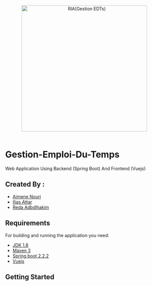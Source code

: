 <p align="center">
  <br>
  <img width="400" src="C:\Users\ilias\OneDrive\Bureau/58175966.png" alt="RIA(Gestion EDTs)">
  <br>
  <br>
</p>

# Gestion-Emploi-Du-Temps
Web Application Using Backend (Spring Boot) And Frontend (Vuejs)

## Created By :
  <ul>
  <li><a href="https://www.facebook.com/pitoo.rio">Aimene Nouri</a></li>
  <li><a href="#">Ilias Attar</a></li>
  <li><a href="https://www.facebook.com/reda.oupsi">Reda Adbdlhakim</a></li>
  </ul>

## Requirements

For building and running the application you need:

- [JDK 1.8](http://www.oracle.com/technetwork/java/javase/downloads/jdk8-downloads-2133151.html)
- [Maven 3](https://maven.apache.org)
- [Spring boot 2.2.2](https://start.spring.io/)
- [Vuejs](https://vuejs.org/)

## Getting Started
